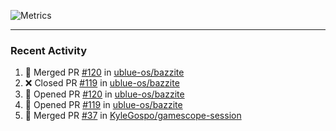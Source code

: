 ![Metrics](https://metrics.lecoq.io/KyleGospo?template=classic&base=header%2C%20activity%2C%20community%2C%20repositories%2C%20metadata&base.indepth=false&base.hireable=false&base.skip=false&config.timezone=America%2FLos_Angeles)

---
### Recent Activity
<!--START_SECTION:activity-->
1. 🎉 Merged PR [#120](https://github.com/ublue-os/bazzite/pull/120) in [ublue-os/bazzite](https://github.com/ublue-os/bazzite)
2. ❌ Closed PR [#119](https://github.com/ublue-os/bazzite/pull/119) in [ublue-os/bazzite](https://github.com/ublue-os/bazzite)
3. 💪 Opened PR [#120](https://github.com/ublue-os/bazzite/pull/120) in [ublue-os/bazzite](https://github.com/ublue-os/bazzite)
4. 💪 Opened PR [#119](https://github.com/ublue-os/bazzite/pull/119) in [ublue-os/bazzite](https://github.com/ublue-os/bazzite)
5. 🎉 Merged PR [#37](https://github.com/KyleGospo/gamescope-session/pull/37) in [KyleGospo/gamescope-session](https://github.com/KyleGospo/gamescope-session)
<!--END_SECTION:activity-->
